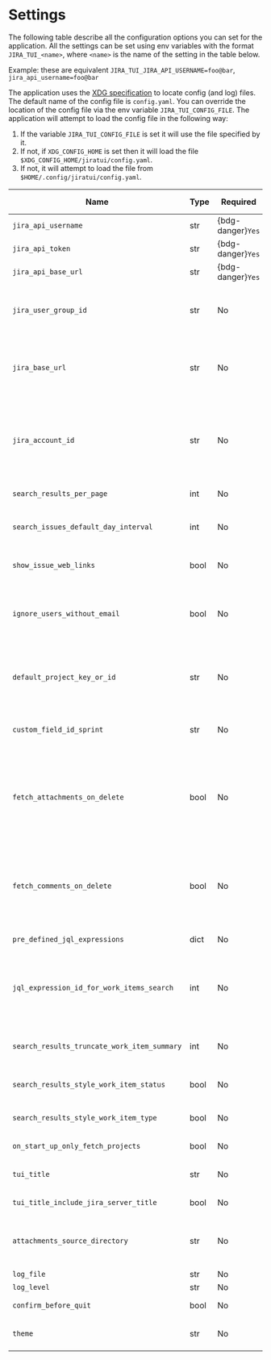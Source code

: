 <style>
.wy-nav-content{ max-width: 100%;}
</style>
# Settings

The following table describe all the configuration options you can set for the application. All the settings can be set
using env variables with the format `JIRA_TUI_<name>`, where `<name>` is the name of the setting in the table below.

Example: these are equivalent `JIRA_TUI_JIRA_API_USERNAME=foo@bar`, `jira_api_username=foo@bar`

The application uses the [XDG specification](https://specifications.freedesktop.org/basedir-spec/latest/) to locate
config (and log) files. The default name of the config file is `config.yaml`. You can override the location of the
config file via the env variable `JIRA_TUI_CONFIG_FILE`. The application will attempt to load the config
file in the following way:

1. If the variable `JIRA_TUI_CONFIG_FILE` is set it will use the file specified by it.
2. If not, if `XDG_CONFIG_HOME` is set then it will load the file `$XDG_CONFIG_HOME/jiratui/config.yaml`.
3. If not, it will attempt to load the file from `$HOME/.config/jiratui/config.yaml`.

| Name                                        | Type | Required          | Default Value | Description                                                                                                                                                                                                                                                                      |
|---------------------------------------------|------|-------------------|---------------|----------------------------------------------------------------------------------------------------------------------------------------------------------------------------------------------------------------------------------------------------------------------------------|
| `jira_api_username`                         | str  | {bdg-danger}`Yes` | None          | The username to use for connecting to the Jira API                                                                                                                                                                                                                               |
| `jira_api_token`                            | str  | {bdg-danger}`Yes` | None          | The token to use for connecting to the Jira API                                                                                                                                                                                                                                  |
| `jira_api_base_url`                         | str  | {bdg-danger}`Yes` | None          | The base URL of the Jira API                                                                                                                                                                                                                                                     |
| `jira_user_group_id`                        | str  | No                | None          | The ID of the group that contains all (or most) of the Jira users in your Jira installation. This value is used as a fall back mechanism to fetch available users                                                                                                                |
| `jira_base_url`                             | str  | No                | None          | This is the base URL of your Jira application. This is used for building the URLs of different web links in the Jira TUI application. Example: `https://<hostname>.atlassian.net`                                                                                                |
| `jira_account_id`                           | str  | No                | None          | The ID of the Jira user using the application. This is useful if you want the user selection dropdown widgets to automatically select your user from the options. It is also used as the default reporter of any new work item that is created in the application                |
| `search_results_per_page`                   | int  | No                | 30            | The number of results to show in the search results                                                                                                                                                                                                                              |
| `search_issues_default_day_interval`        | int  | No                | 15            | This controls how many days worth of issues to fetch when no other search criteria has been defined                                                                                                                                                                              |
| `show_issue_web_links`                      | bool | No                | True          | If `True` then the application will retrieve the remote links related to a work item                                                                                                                                                                                             |
| `ignore_users_without_email`                | bool | No                | True          | Controls whether Jira users without an email address configured should be included in the list of users and users assignable to projects and work items                                                                                                                          |
| `default_project_key_or_id`                 | str  | No                | None          | A case-sensitive string that identifies a Jira project. If set then the app will use is as the default selected project in the projects dropdown and will only fetch this project from your Jira instance                                                                        |
| `custom_field_id_sprint`                    | str  | No                | None          | The name of the custom field used by your Jira application to identify the sprints. Example: `customfield_12345`                                                                                                                                                                 |
| `fetch_attachments_on_delete`               | bool | No                | True          | When this is `True` the application will fetch the attachments of a work item after an attachment is deleted from the list of attachments. This makes the data more accurate but slower due to the extra request. When this is False the list of attachments is updated in place |
| `fetch_comments_on_delete`                  | bool | No                | True          | When this is `True` the application will fetch the comments of a work item after a comment is deleted from the list of comments. This makes the data more accurate but slower due to the extra request. When this is False the list of comments is updated in place              |
| `pre_defined_jql_expressions`               | dict | No                | None          | [See Configuring Pre-defined JQL Expressions](configuration.md#configuring-pre-defined-jql-expressions)                                                                                                                                                                          |
| `jql_expression_id_for_work_items_search`   | int  | No                | None          | If set to one of the expression IDs defined in `pre_defined_jql_expressions` then the app will use this expression to retrieve work items when not criteria and JQL query is provided by the user.                                                                               |
| `search_results_truncate_work_item_summary` | int  | No                | None          | When this is defined the summary of a work item will be truncated to the specified length when it is displayed in the search results                                                                                                                                             |
| `search_results_style_work_item_status`     | bool | No                | True          | If `True` the status of a work item will be styled when it is displayed in the search results                                                                                                                                                                                    |
| `search_results_style_work_item_type`       | bool | No                | True          | If `True` the type of a work item will be styled when it is displayed in the search results                                                                                                                                                                                      |
| `on_start_up_only_fetch_projects`           | bool | No                | True          | [See Fetching Only Projects on Startup](configuration.md#fetching-only-projects-on-startup)                                                                                                                                                                                      |
| `tui_title`                                 | str  | No                | None          | An optional title for the application. This is displayed in the top bar                                                                                                                                                                                                          |
| `tui_title_include_jira_server_title`       | bool | No                | True          | [See Include Jira Server Title in the UI Title](configuration.md#include-jira-server-title-in-the-ui-title)                                                                                                                                                                      |
| `attachments_source_directory`              | str  | No                | `/`           | The directory to start the search of files that a user wants to attach to work items. The user will be able to navigate though the sub-directories                                                                                                                               |
| `log_file`                                  | str  | No                | None          | The name of the log file to use                                                                                                                                                                                                                                                  |
| `log_level`                                 | str  | No                | WARNING       | The Python's `logging` level to use                                                                                                                                                                                                                                              |
| `confirm_before_quit`                       | bool | No                | False         | If this is `True` then the app will ask for confirmation before quitting                                                                                                                                                                                                         |
| `theme`                                     | str  | No                | None          | The name of the Textual theme to use for the app. [See Choosing a Theme](configuration.md#choosing-a-theme)                                                                                                                                                                                                       |
